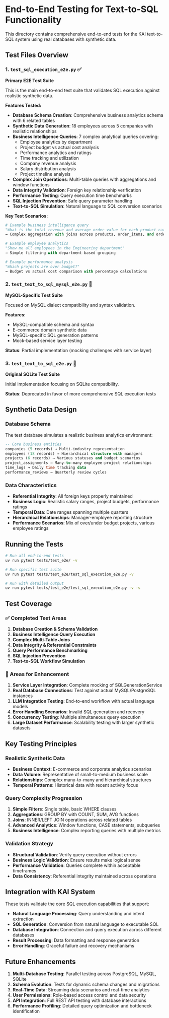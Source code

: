 # End-to-End Testing for Text-to-SQL Functionality

This directory contains comprehensive end-to-end tests for the KAI text-to-SQL system using real databases with synthetic data.

## Test Files Overview

### 1. `test_sql_execution_e2e.py` ✅ 
**Primary E2E Test Suite**

This is the main end-to-end test suite that validates SQL execution against realistic synthetic data.

**Features Tested:**
- **Database Schema Creation**: Comprehensive business analytics schema with 6 related tables
- **Synthetic Data Generation**: 18 employees across 5 companies with realistic relationships
- **Business Intelligence Queries**: 7 complex analytical queries covering:
  - Employee analytics by department
  - Project budget vs actual cost analysis
  - Performance analytics and ratings
  - Time tracking and utilization
  - Company revenue analysis
  - Salary distribution analysis
  - Project timeline analysis
- **Complex Join Operations**: Multi-table queries with aggregations and window functions
- **Data Integrity Validation**: Foreign key relationship verification
- **Performance Testing**: Query execution time benchmarks
- **SQL Injection Prevention**: Safe query parameter handling
- **Text-to-SQL Simulation**: Natural language to SQL conversion scenarios

**Key Test Scenarios:**
```python
# Example business intelligence query
"What is the total revenue and average order value for each product category?"
→ Complex aggregation with joins across products, order_items, and orders

# Example employee analytics
"Show me all employees in the Engineering department" 
→ Simple filtering with department-based grouping

# Example performance analysis
"Which projects are over budget?"
→ Budget vs actual cost comparison with percentage calculations
```

### 2. `test_text_to_sql_mysql_e2e.py` 🚧
**MySQL-Specific Test Suite** 

Focused on MySQL dialect compatibility and syntax validation.

**Features:**
- MySQL-compatible schema and syntax
- E-commerce domain synthetic data
- MySQL-specific SQL generation patterns
- Mock-based service layer testing

**Status**: Partial implementation (mocking challenges with service layer)

### 3. `test_text_to_sql_e2e.py` 🚧
**Original SQLite Test Suite**

Initial implementation focusing on SQLite compatibility.

**Status**: Deprecated in favor of more comprehensive SQL execution tests

## Synthetic Data Design

### Database Schema
The test database simulates a realistic business analytics environment:

```sql
-- Core business entities
companies (5 records) → Multi-industry representation
employees (18 records) → Hierarchical structure with managers
projects (6 records) → Various statuses and budget scenarios
project_assignments → Many-to-many employee-project relationships
time_logs → Daily time tracking data
performance_reviews → Quarterly review cycles
```

### Data Characteristics
- **Referential Integrity**: All foreign keys properly maintained
- **Business Logic**: Realistic salary ranges, project budgets, performance ratings
- **Temporal Data**: Date ranges spanning multiple quarters
- **Hierarchical Relationships**: Manager-employee reporting structure
- **Performance Scenarios**: Mix of over/under budget projects, various employee ratings

## Running the Tests

```bash
# Run all end-to-end tests
uv run pytest tests/test_e2e/ -v

# Run specific test suite
uv run pytest tests/test_e2e/test_sql_execution_e2e.py -v

# Run with detailed output
uv run pytest tests/test_e2e/test_sql_execution_e2e.py -v -s
```

## Test Coverage

### ✅ Completed Test Areas
1. **Database Creation & Schema Validation**
2. **Business Intelligence Query Execution**
3. **Complex Multi-Table Joins**
4. **Data Integrity & Referential Constraints**
5. **Query Performance Benchmarking**
6. **SQL Injection Prevention**
7. **Text-to-SQL Workflow Simulation**

### 🔄 Areas for Enhancement
1. **Service Layer Integration**: Complete mocking of SQLGenerationService
2. **Real Database Connections**: Test against actual MySQL/PostgreSQL instances
3. **LLM Integration Testing**: End-to-end workflow with actual language models
4. **Error Handling Scenarios**: Invalid SQL generation and recovery
5. **Concurrency Testing**: Multiple simultaneous query execution
6. **Large Dataset Performance**: Scalability testing with larger synthetic datasets

## Key Testing Principles

### Realistic Synthetic Data
- **Business Context**: E-commerce and corporate analytics scenarios
- **Data Volume**: Representative of small-to-medium business scale
- **Relationships**: Complex many-to-many and hierarchical structures
- **Temporal Patterns**: Historical data with recent activity focus

### Query Complexity Progression
1. **Simple Filters**: Single table, basic WHERE clauses
2. **Aggregations**: GROUP BY with COUNT, SUM, AVG functions
3. **Joins**: INNER/LEFT JOIN operations across related tables
4. **Advanced Analytics**: Window functions, CASE statements, subqueries
5. **Business Intelligence**: Complex reporting queries with multiple metrics

### Validation Strategy
- **Structural Validation**: Verify query execution without errors
- **Business Logic Validation**: Ensure results make logical sense
- **Performance Validation**: Queries complete within acceptable timeframes
- **Data Consistency**: Referential integrity maintained across operations

## Integration with KAI System

These tests validate the core SQL execution capabilities that support:
- **Natural Language Processing**: Query understanding and intent extraction
- **SQL Generation**: Conversion from natural language to executable SQL
- **Database Integration**: Connection and query execution across different databases
- **Result Processing**: Data formatting and response generation
- **Error Handling**: Graceful failure and recovery mechanisms

## Future Enhancements

1. **Multi-Database Testing**: Parallel testing across PostgreSQL, MySQL, SQLite
2. **Schema Evolution**: Tests for dynamic schema changes and migrations
3. **Real-Time Data**: Streaming data scenarios and real-time analytics
4. **User Permissions**: Role-based access control and data security
5. **API Integration**: Full REST API testing with database interactions
6. **Performance Profiling**: Detailed query optimization and bottleneck identification